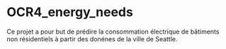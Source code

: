 # OCR4_energy_needs
Ce projet a pour but de prédire la consommation électrique de bâtiments non résidentiels à partir des donénes de la ville de Seattle.
